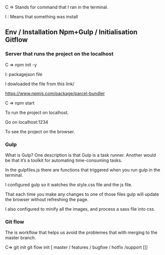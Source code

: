 
C => Stands for command that I ran in the terminal.

I : Means that something was install


## Env / Installation Npm+Gulp / Initialisation Gitflow

### Server that runs the project on the localhost
C => npm init -y


I: packagejson file

I dowloaded the file from this link/

https://www.npmjs.com/package/parcel-bundler

C => npm start      

To run the project on localhost.

Go on localhost:1234

To see the project on the browser.

### Gulp

What is Gulp? One description is that Gulp is a task runner. Another would be that it’s a toolkit for automating time-consuming tasks.

In the gulpfiles.js there are functions that triggered when you run gulp in the terminal.

I configured gulp so it watches the style.css file and the js file.

That each time you make any changes to one of those files gulp will update the browser without refreshing the page.

I also configured to minify all the images, and process a sass file into css.

### Git flow

The is workflow that helps us avoid the problemes that with merging to the master branch.

C=> git init
    git flow init [ master / features / bugfixe / hotfix /support []]
